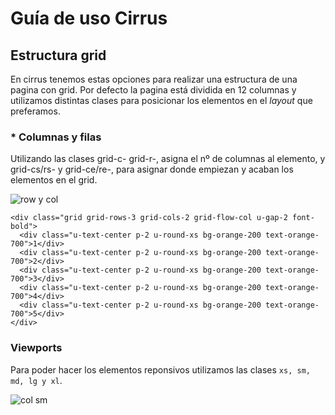 # Guía de uso Cirrus

## Estructura grid

En cirrus tenemos estas opciones para realizar una estructura de una pagina con grid.
Por defecto la pagina está dividida en 12 columnas y utilizamos distintas clases para posicionar los elementos en el *layout* que preferamos.

### * Columnas y filas
  Utilizando las clases grid-c- grid-r-, asigna el nº de columnas al elemento, y grid-cs/rs- y grid-ce/re-, para asignar donde empiezan y acaban los elementos en el grid.  
  
![row y col](https://github.com/LuzSerranoDiaz/TrabajoCirrus/assets/125549381/fe2add22-0abb-4dc6-b799-74ed0ca1c3e2)
```
<div class="grid grid-rows-3 grid-cols-2 grid-flow-col u-gap-2 font-bold">
  <div class="u-text-center p-2 u-round-xs bg-orange-200 text-orange-700">1</div>
  <div class="u-text-center p-2 u-round-xs bg-orange-200 text-orange-700">2</div>
  <div class="u-text-center p-2 u-round-xs bg-orange-200 text-orange-700">3</div>
  <div class="u-text-center p-2 u-round-xs bg-orange-200 text-orange-700">4</div>
  <div class="u-text-center p-2 u-round-xs bg-orange-200 text-orange-700">5</div>
</div>
```
### Viewports

Para poder hacer los elementos reponsivos utilizamos las clases `xs, sm, md, lg y xl`.

![col sm](https://github.com/LuzSerranoDiaz/TrabajoCirrus/assets/125549381/ffa7cc7c-e85e-437f-b52b-6b7c4efb3acb)
